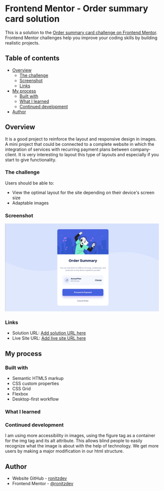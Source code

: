 # Frontend Mentor - Order summary card solution

This is a solution to the [Order summary card challenge on Frontend Mentor](https://www.frontendmentor.io/challenges/order-summary-component-QlPmajDUj). Frontend Mentor challenges help you improve your coding skills by building realistic projects.

## Table of contents

- [Overview](#overview)
  - [The challenge](#the-challenge)
  - [Screenshot](#screenshot)
  - [Links](#links)
- [My process](#my-process)
  - [Built with](#built-with)
  - [What I learned](#what-i-learned)
  - [Continued development](#continued-development)
- [Author](#author)

## Overview

It is a good project to reinforce the layout and responsive design in images. A mini project that could be connected to a complete website in which the integration of services with recurring payment plans between company-client. It is very interesting to layout this type of layouts and especially if you start to give functionality.

### The challenge

Users should be able to:

- View the optimal layout for the site depending on their device's screen size
- Adaptable images

### Screenshot

![Screenshoot](./images/screenshot.jpeg)

### Links

- Solution URL: [Add solution URL here](https://github.com/ronitzdev/order-summary)
- Live Site URL: [Add live site URL here](https://order-summary-ronitzdev.netlify.app/)

## My process

### Built with

- Semantic HTML5 markup
- CSS custom properties
- CSS Grid
- Flexbox
- Desktop-first workflow

### What I learned

### Continued development

I am using more accessibility in images, using the figure tag as a container for the img tag and its alt attribute. This allows blind people to easily recognize what the image is about with the help of technology. We get more users by making a major modification in our html structure.

## Author

- Website GitHub - [ronitzdev](https://github.com/ronitzdev)
- Frontend Mentor - [@ronitzdev](https://www.frontendmentor.io/profile/RoniGerman)
